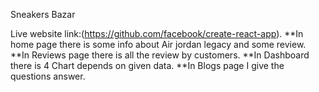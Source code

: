 Sneakers Bazar

Live website link:(https://github.com/facebook/create-react-app).
**In home page there is some info about Air jordan legacy and some review.
**In Reviews page there is all the review by customers.
**In Dashboard there is 4 Chart depends on given data.
**In Blogs page I give the questions answer.
